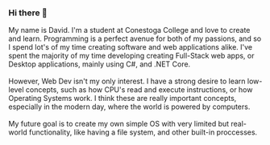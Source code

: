 ### Hi there 👋
<p>   My name is David. I'm a student at Conestoga College and love to create and learn. Programming is a perfect avenue for both of my passions, and so I spend lot's of my time creating software and web applications alike. I've spent the majority of my time developing creating Full-Stack web apps, or Desktop applications, mainly using C#, and .NET Core. <br /> <br /> 
  However, Web Dev isn't my only interest. I have a strong desire to learn low-level concepts, such as how CPU's read and execute instructions, or how Operating Systems work. I think these are really important concepts, especially in the modern day, where the world is powered by computers. <br /> <br /> 
  My future goal is to create my own simple OS with very limited but real-world functionality, like having a file system, and other built-in proccesses.
</p>
